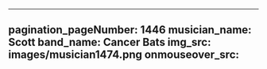 ------
pagination_pageNumber: 1446
musician_name: Scott
band_name: Cancer Bats
img_src: images/musician1474.png
onmouseover_src: 
------